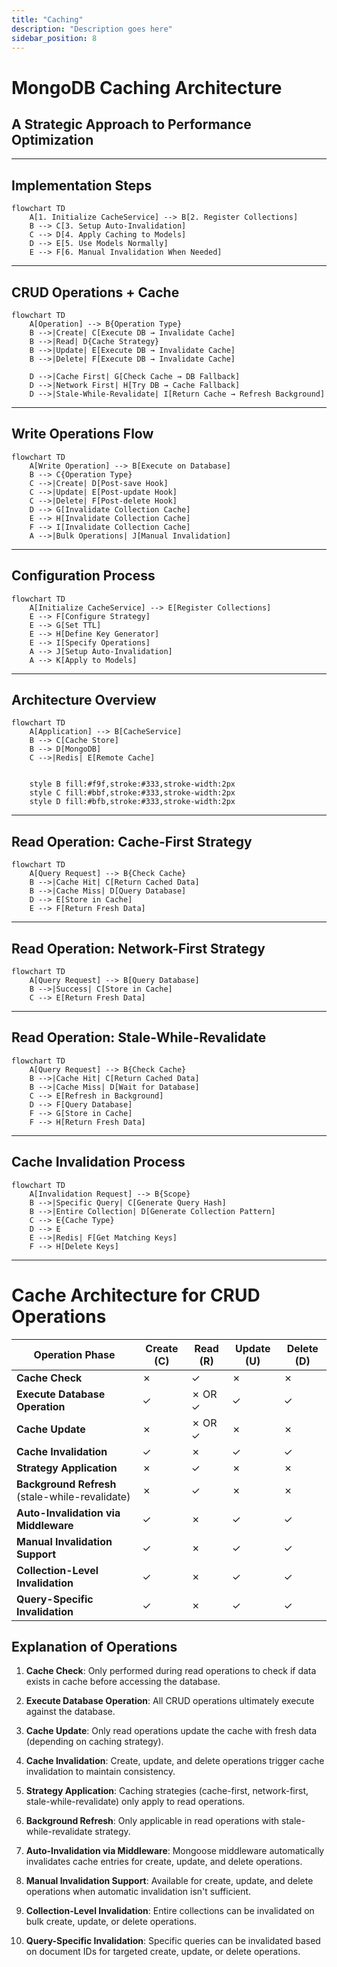 ```yaml
---
title: "Caching"
description: "Description goes here"
sidebar_position: 8
---
```


# MongoDB Caching Architecture
## A Strategic Approach to Performance Optimization

---

## Implementation Steps

```mermaid
flowchart TD
    A[1. Initialize CacheService] --> B[2. Register Collections]
    B --> C[3. Setup Auto-Invalidation]
    C --> D[4. Apply Caching to Models]
    D --> E[5. Use Models Normally]
    E --> F[6. Manual Invalidation When Needed]
```

---

## CRUD Operations + Cache

```mermaid
flowchart TD
    A[Operation] --> B{Operation Type}
    B -->|Create| C[Execute DB → Invalidate Cache]
    B -->|Read| D{Cache Strategy}
    B -->|Update| E[Execute DB → Invalidate Cache]
    B -->|Delete| F[Execute DB → Invalidate Cache]
    
    D -->|Cache First| G[Check Cache → DB Fallback]
    D -->|Network First| H[Try DB → Cache Fallback]
    D -->|Stale-While-Revalidate| I[Return Cache → Refresh Background]
```

---

## Write Operations Flow

```mermaid
flowchart TD
    A[Write Operation] --> B[Execute on Database]
    B --> C{Operation Type}
    C -->|Create| D[Post-save Hook]
    C -->|Update| E[Post-update Hook]
    C -->|Delete| F[Post-delete Hook]
    D --> G[Invalidate Collection Cache]
    E --> H[Invalidate Collection Cache]
    F --> I[Invalidate Collection Cache]
    A -->|Bulk Operations| J[Manual Invalidation]
```

---

## Configuration Process

```mermaid
flowchart TD
    A[Initialize CacheService] --> E[Register Collections]
    E --> F[Configure Strategy]
    E --> G[Set TTL]
    E --> H[Define Key Generator]
    E --> I[Specify Operations]
    A --> J[Setup Auto-Invalidation]
    A --> K[Apply to Models]
```

---

## Architecture Overview

```mermaid
flowchart TD
    A[Application] --> B[CacheService]
    B --> C[Cache Store]
    B --> D[MongoDB]
    C -->|Redis| E[Remote Cache]
    
    
    style B fill:#f9f,stroke:#333,stroke-width:2px
    style C fill:#bbf,stroke:#333,stroke-width:2px
    style D fill:#bfb,stroke:#333,stroke-width:2px
```

---

## Read Operation: Cache-First Strategy

```mermaid
flowchart TD
    A[Query Request] --> B{Check Cache}
    B -->|Cache Hit| C[Return Cached Data]
    B -->|Cache Miss| D[Query Database]
    D --> E[Store in Cache]
    E --> F[Return Fresh Data]
```

---

## Read Operation: Network-First Strategy

```mermaid
flowchart TD
    A[Query Request] --> B[Query Database]
    B -->|Success| C[Store in Cache]
    C --> E[Return Fresh Data]
```

---

## Read Operation: Stale-While-Revalidate

```mermaid
flowchart TD
    A[Query Request] --> B{Check Cache}
    B -->|Cache Hit| C[Return Cached Data]
    B -->|Cache Miss| D[Wait for Database]
    C --> E[Refresh in Background]
    D --> F[Query Database]
    F --> G[Store in Cache]
    F --> H[Return Fresh Data]
```

---

## Cache Invalidation Process

```mermaid
flowchart TD
    A[Invalidation Request] --> B{Scope}
    B -->|Specific Query| C[Generate Query Hash]
    B -->|Entire Collection| D[Generate Collection Pattern]
    C --> E{Cache Type}
    D --> E
    E -->|Redis| F[Get Matching Keys]
    F --> H[Delete Keys]
```

---

# Cache Architecture for CRUD Operations

| Operation Phase | Create (C) | Read (R) | Update (U) | Delete (D) |
|----------------|------------|----------|------------|------------|
| **Cache Check** | ✗ | ✓ | ✗ | ✗ |
| **Execute Database Operation** | ✓ | ✗ OR ✓ | ✓ | ✓ |
| **Cache Update** | ✗  | ✗ OR ✓ | ✗ | ✗ |
| **Cache Invalidation** | ✓ | ✗ | ✓ | ✓ |
| **Strategy Application** | ✗ | ✓ | ✗ | ✗ |
| **Background Refresh** (stale-while-revalidate) | ✗ | ✓ | ✗ | ✗ |
| **Auto-Invalidation via Middleware** | ✓ | ✗ | ✓ | ✓ |
| **Manual Invalidation Support** | ✓ | ✗ | ✓ | ✓ |
| **Collection-Level Invalidation** | ✓ | ✗ | ✓ | ✓ |
| **Query-Specific Invalidation** | ✓ | ✗ | ✓ | ✓ |

## Explanation of Operations

1. **Cache Check**: Only performed during read operations to check if data exists in cache before accessing the database.

2. **Execute Database Operation**: All CRUD operations ultimately execute against the database.

3. **Cache Update**: Only read operations update the cache with fresh data (depending on caching strategy).

4. **Cache Invalidation**: Create, update, and delete operations trigger cache invalidation to maintain consistency.

5. **Strategy Application**: Caching strategies (cache-first, network-first, stale-while-revalidate) only apply to read operations.

6. **Background Refresh**: Only applicable in read operations with stale-while-revalidate strategy.

7. **Auto-Invalidation via Middleware**: Mongoose middleware automatically invalidates cache entries for create, update, and delete operations.

8. **Manual Invalidation Support**: Available for create, update, and delete operations when automatic invalidation isn't sufficient.

9. **Collection-Level Invalidation**: Entire collections can be invalidated on bulk create, update, or delete operations.

10. **Query-Specific Invalidation**: Specific queries can be invalidated based on document IDs for targeted create, update, or delete operations.




